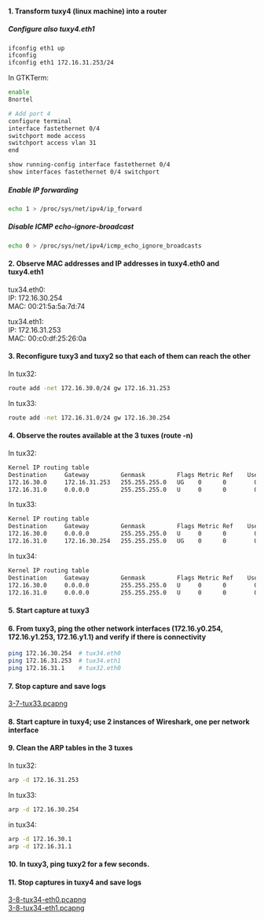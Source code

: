 #### 1. Transform tuxy4 (linux machine) into a router
##### Configure also tuxy4.eth1
```sh
ifconfig eth1 up
ifconfig
ifconfig eth1 172.16.31.253/24
```
In GTKTerm:
```sh
enable
8nortel

# Add port 4
configure terminal
interface fastethernet 0/4
switchport mode access
switchport access vlan 31
end

show running-config interface fastethernet 0/4
show interfaces fastethernet 0/4 switchport
```

##### Enable IP forwarding
```sh
echo 1 > /proc/sys/net/ipv4/ip_forward
```
##### Disable ICMP echo-ignore-broadcast
```sh
echo 0 > /proc/sys/net/ipv4/icmp_echo_ignore_broadcasts
```

#### 2. Observe MAC addresses and IP addresses in tuxy4.eth0 and tuxy4.eth1
tux34.eth0:  
IP: 172.16.30.254  
MAC: 00:21:5a:5a:7d:74

tux34.eth1:  
IP: 172.16.31.253  
MAC: 00:c0:df:25:26:0a

#### 3. Reconfigure tuxy3 and tuxy2 so that each of them can  reach the other
In tux32:
```sh
route add -net 172.16.30.0/24 gw 172.16.31.253
```

In tux33:
```sh
route add -net 172.16.31.0/24 gw 172.16.30.254
```

#### 4. Observe the routes available at the 3 tuxes (route  -n)
In tux32:
```txt
Kernel IP routing table
Destination     Gateway         Genmask         Flags Metric Ref    Use Iface
172.16.30.0     172.16.31.253   255.255.255.0   UG    0      0        0 eth0
172.16.31.0     0.0.0.0         255.255.255.0   U     0      0        0 eth0
```

In tux33:
```txt
Kernel IP routing table
Destination     Gateway         Genmask         Flags Metric Ref    Use Iface
172.16.30.0     0.0.0.0         255.255.255.0   U     0      0        0 eth0
172.16.31.0     172.16.30.254   255.255.255.0   UG    0      0        0 eth0
```

In tux34:
```txt
Kernel IP routing table
Destination     Gateway         Genmask         Flags Metric Ref    Use Iface
172.16.30.0     0.0.0.0         255.255.255.0   U     0      0        0 eth0
172.16.31.0     0.0.0.0         255.255.255.0   U     0      0        0 eth1
```

#### 5. Start capture at tuxy3
#### 6. From tuxy3, ping the other network interfaces (172.16.y0.254, 172.16.y1.253, 172.16.y1.1) and verify if there is connectivity
```sh
ping 172.16.30.254  # tux34.eth0
ping 172.16.31.253  # tux34.eth1
ping 172.16.31.1    # tux32.eth0
```

#### 7. Stop capture and save logs
[3-7-tux33.pcapng](3-7-tux33.pcapng)

#### 8. Start capture in tuxy4; use 2 instances of Wireshark, one per network interface
#### 9. Clean the ARP tables in the 3 tuxes
In tux32:
```sh
arp -d 172.16.31.253
```
In tux33:
```sh
arp -d 172.16.30.254
```
in tux34:
```sh
arp -d 172.16.30.1
arp -d 172.16.31.1
```
#### 10. In tuxy3, ping tuxy2 for a few seconds.


#### 11. Stop captures in tuxy4 and save logs

[3-8-tux34-eth0.pcapng](3-8-tux34-eth0.pcapng)  
[3-8-tux34-eth1.pcapng](3-8-tux34-eth1.pcapng)